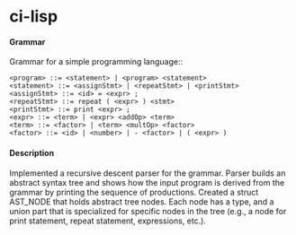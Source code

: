 # ci-lisp

#### Grammar
Grammar for a simple programming language::
```
<program> ::= <statement> | <program> <statement>
<statement> ::= <assignStmt> | <repeatStmt> | <printStmt>
<assignStmt> ::= <id> = <expr> ;
<repeatStmt> ::= repeat ( <expr> ) <stmt>
<printStmt> ::= print <expr> ;
<expr> ::= <term> | <expr> <addOp> <term>
<term> ::= <factor> | <term> <multOp> <factor>
<factor> ::= <id> | <number> | - <factor> | ( <expr> )
```
#### Description

Implemented a recursive descent parser for the grammar. Parser builds an abstract syntax tree and shows how the input program is derived from the grammar by printing the sequence of productions. Created a struct AST_NODE that holds abstract tree nodes. Each node has a type, and a union part that is specialized for specific nodes in the tree (e.g., a node for print statement, repeat statement, expressions, etc.).